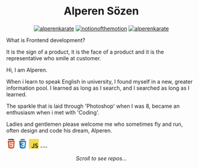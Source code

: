 <p align="center"> <h1 align="center"> Alperen Sözen </h1> </p>
<p align="center">
<a href="https://github.com/alperenkarate" target="_blank"><img align="center" src="https://cdn.jsdelivr.net/npm/simple-icons@3.0.1/icons/github.svg" alt="alperenkarate" height="20" width="20" /></a>
<a href="https://instagram.com/notionofthemotion" target="_blank"><img align="center" src="https://cdn.jsdelivr.net/npm/simple-icons@3.0.1/icons/instagram.svg" alt="notionofthemotion" height="20" width="20" /></a>
<a href="https://www.linkedin.com/in/alperenkarate/" target="_blank"><img align="center" src="https://cdn.jsdelivr.net/npm/simple-icons@3.0.1/icons/linkedin.svg" alt="alperenkarate" height="20" width="20" /></a>
</p>


What is Frontend development?

It is the sign of a product, it is the face of a product and it is the representative who smile at customer.

Hi, I am Alperen.

When i learn to speak English in university, I found myself in a new, greater information pool. I learned as long as I search, and I searched as long as I learned.

The sparkle that is laid through 'Photoshop' when I was 8, became an enthusiasm when i met with 'Coding'.

Ladies and gentlemen please welcome me who sometimes fly and run, often design and code his dream, Alperen.


<img height="26" width="26" src="https://raw.githubusercontent.com/github/explore/80688e429a7d4ef2fca1e82350fe8e3517d3494d/topics/html/html.png"/>
<img height="26" width="26" src="https://raw.githubusercontent.com/github/explore/80688e429a7d4ef2fca1e82350fe8e3517d3494d/topics/css/css.png"/>
<img height="26" width="26" src="https://raw.githubusercontent.com/github/explore/80688e429a7d4ef2fca1e82350fe8e3517d3494d/topics/javascript/javascript.png"/>
---

<p align="center">
  <i>Scroll to see repos...</i><br/>
</p>



<!--
**alperenkarate/alperenkarate** is a ✨ _special_ ✨ repository because its `README.md` (this file) appears on your GitHub profile.
<!--![TmAP8n236xqh75Q.png](https://i.loli.net/2020/09/17/rSHO2hoi7LVjTDX.jpg)
 You can edit this image in paint and host the image on https://sm.ms/ -->
